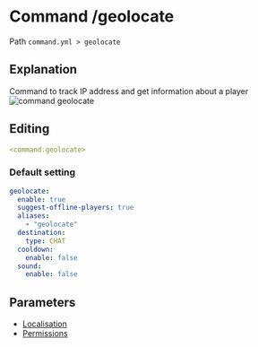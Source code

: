 # Command /geolocate
Path `command.yml > geolocate`

## Explanation
Command to track IP address and get information about a player
![command geolocate](/commandgeolocate.png)

## Editing
```yaml
<command.geolocate>
```

### Default setting
```yaml
geolocate:
  enable: true
  suggest-offline-players: true
  aliases:
    - "geolocate"
  destination:
    type: CHAT
  cooldown:
    enable: false
  sound:
    enable: false
```

## Parameters

- [Localisation](/docs/localizations/ru_ru/command/geolocate/)
- [Permissions](/docs/permission/command/geolocate/)

<!--@include: @/parts/enable.md-->
<!--@include: @/parts/suggestOfflinePlayers.md-->
<!--@include: @/parts/aliases.md-->
<!--@include: @/parts/destination.md-->
<!--@include: @/parts/cooldown.md-->
<!--@include: @/parts/sound.md-->
